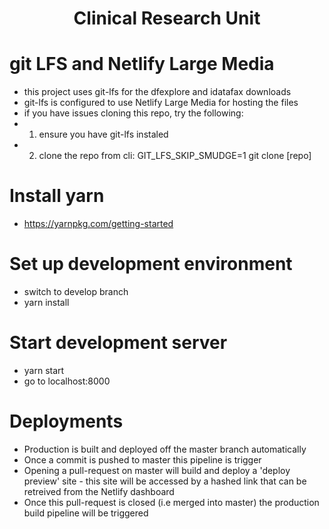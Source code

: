 <h1 align="center">
  Clinical Research Unit
</h1>

# git LFS and Netlify Large Media

- this project uses git-lfs for the dfexplore and idatafax downloads
- git-lfs is configured to use Netlify Large Media for hosting the files
- if you have issues cloning this repo, try the following:
- 1) ensure you have git-lfs instaled
- 2) clone the repo from cli: GIT_LFS_SKIP_SMUDGE=1 git clone [repo]

# Install yarn

- https://yarnpkg.com/getting-started

# Set up development environment

- switch to develop branch
- yarn install

# Start development server

- yarn start
- go to localhost:8000

# Deployments

- Production is built and deployed off the master branch automatically
- Once a commit is pushed to master this pipeline is trigger
- Opening a pull-request on master will build and deploy a 'deploy preview' site - this site will be accessed by a hashed link that can be retreived from the Netlify dashboard
- Once this pull-request is closed (i.e merged into master) the production build pipeline will be triggered
